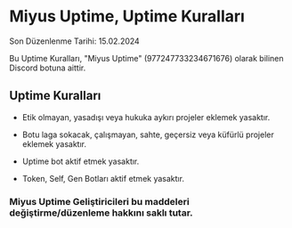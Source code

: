 # Miyus Uptime, Uptime Kuralları

Son Düzenlenme Tarihi: 15.02.2024

Bu Uptime Kuralları, "Miyus Uptime" (977247733234671676) olarak bilinen Discord botuna aittir.

## Uptime Kuralları

- Etik olmayan, yasadışı veya hukuka aykırı projeler eklemek yasaktır.

- Botu laga sokacak, çalışmayan, sahte, geçersiz veya küfürlü projeler eklemek yasaktır.

- Uptime bot aktif etmek yasaktır.

- Token, Self, Gen Botları aktif etmek yasaktır.

### Miyus Uptime Geliştiricileri bu maddeleri değiştirme/düzenleme hakkını saklı tutar.
